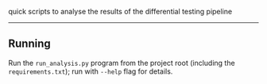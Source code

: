 quick scripts to analyse the results of the differential testing pipeline

---

## Running

Run the `run_analysis.py` program from the project root (including the `requirements.txt`); run with `--help` flag for details.

